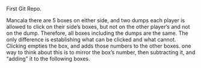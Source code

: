 First Git Repo.

Mancala
there are 5 boxes on either side, and two dumps each player is allowed to click on their side’s boxes, but not on the other player’s and not on the dump. Therefore, all boxes including the dumps are the same. The only difference is establishing what can be clicked and what cannot. Clicking empties the box, and adds those numbers to the other boxes. one way to think about this is to mirror the box’s number, then subtracting it, and “adding” it to the following boxes. 

